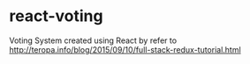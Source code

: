 # react-voting
Voting System created using React by refer to http://teropa.info/blog/2015/09/10/full-stack-redux-tutorial.html
